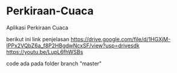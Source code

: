 # Perkiraan-Cuaca
Aplikasi Perkiraan Cuaca

berikut ini link penjelasan https://drive.google.com/file/d/1HGXjM-IPPx2VQbZ6a_f8P2HBgdwNcxSF/view?usp=drivesdk
https://youtu.be/LupL6fhWSBs

code ada pada folder branch "master"
